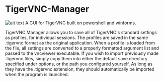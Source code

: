# TigerVNC-Manager
![alt text](https://user-images.githubusercontent.com/26261213/27513996-d67918f0-5941-11e7-8435-32d4f51f2df5.JPG)
A GUI for TigerVNC built on powershell and winforms.

TigerVNC Manager allows you to save all of TigerVNC's standard settings as profiles, for individual sessions. The profiles are saved in the same .tigervnc format as the original application. When a profile is loaded from the file, all settings are converted to a properly formatted argument list and passed to the vncviewer executable. If you wish to import previously made .tigervnc files, simply copy them into either the default save directory specified under options, or the path you configured yourself. As long as they have the .tigervnc extension, they should automatically be imported when the program is launched.
